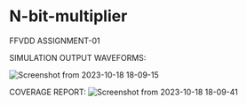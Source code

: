 # N-bit-multiplier
FFVDD ASSIGNMENT-01


SIMULATION OUTPUT WAVEFORMS:

![Screenshot from 2023-10-18 18-09-15](https://github.com/Uttungauttunga/N-bit-multiplier/assets/98632943/a32bc1e8-c508-4b20-9154-b3925f6709ca)


COVERAGE REPORT:
![Screenshot from 2023-10-18 18-09-41](https://github.com/Uttungauttunga/N-bit-multiplier/assets/98632943/a76272db-8635-4d9e-879b-279dbbf972fb)

